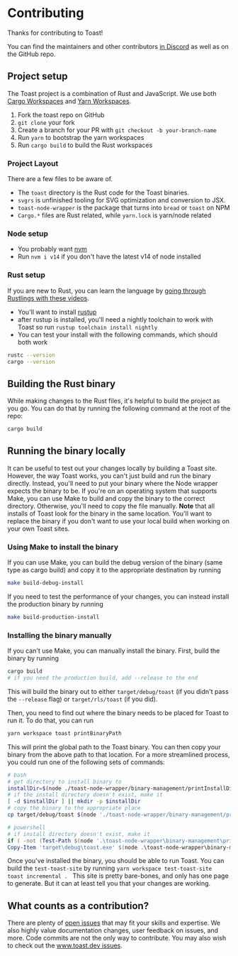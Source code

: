 # Contributing

Thanks for contributing to Toast!

You can find the maintainers and other contributors [in Discord][discord] as well as on the GitHub repo.

## Project setup

The Toast project is a combination of Rust and JavaScript. We use both [Cargo Workspaces](https://doc.rust-lang.org/cargo/reference/workspaces.html) and [Yarn Workspaces](https://classic.yarnpkg.com/en/docs/workspaces/).

1.  Fork the toast repo on GitHub
1.  `git clone` your fork
1.  Create a branch for your PR with `git checkout -b your-branch-name`
1.  Run `yarn` to bootstrap the yarn workspaces
1.  Run `cargo build` to build the Rust workspaces

### Project Layout

There are a few files to be aware of.

- The `toast` directory is the Rust code for the Toast binaries.
- `svgrs` is unfinished tooling for SVG optimization and conversion to JSX.
- `toast-node-wrapper` is the package that turns into `bread` or `toast` on NPM
- `Cargo.*` files are Rust related, while `yarn.lock` is yarn/node related

### Node setup

- You probably want [nvm](https://github.com/nvm-sh/nvm)
- Run `nvm i v14` if you don't have the latest v14 of node installed

### Rust setup

If you are new to Rust, you can learn the language by [going through Rustlings with these videos](https://egghead.io/playlists/learning-rust-by-solving-the-rustlings-exercises-a722).

- You'll want to install [rustup](https://rustup.rs/)
- after rustup is installed, you'll need a nightly toolchain to work with Toast so run `rustup toolchain install nightly`
- You can test your install with the following commands, which should both work

```bash
rustc --version
cargo --version
```

## Building the Rust binary
While making changes to the Rust files, it's helpful to build the project as you go. You can do that by running the following command at the root of the repo: 

```bash
cargo build
```
## Running the binary locally
It can be useful to test out your changes locally by building a Toast site. However, the way Toast works, you can't just build and run the binary directly. Instead, you'll need to put your binary where the Node wrapper expects the binary to be. If you're on an operating system that supports Make, you can use Make to build and copy the binary to the correct directory. Otherwise, you'll need to copy the file manually. 
**Note** that all installs of Toast look for the binary in the same location. You'll want to replace the binary if you don't want to use your local build when working on your own Toast sites. 

### Using Make to install the binary
If you can use Make, you can build the debug version of the binary (same type as cargo build) and copy it to the appropriate destination by running 
```bash
make build-debug-install
```
If you need to test the performance of your changes, you can instead install the production binary by running 
```bash
make build-production-install
```
### Installing the binary manually
If you can't use Make, you can manually install the binary. First, build the binary by running 
```bash
cargo build
# if you need the production build, add --release to the end
```
This will build the binary out to either `target/debug/toast` (if you didn't pass the `--release` flag) or `target/rls/toast` (if you did). 

Then, you need to find out where the binary needs to be placed for Toast to run it. To do that, you can run 

```bash
yarn workspace toast printBinaryPath
```
This will print the global path to the Toast binary. You can then copy your binary from the above path to that location. For a more streamlined process, you could run one of the following sets of commands: 

```bash
# bash
# get directory to install binary to
installDir=$(node ./toast-node-wrapper/binary-management/printInstallDirectory.js) 
# if the install directory doesn't exist, make it
[ -d $installDir ] || mkdir -p $installDir
# copy the binary to the appropriate place
cp target/debug/toast $(node './toast-node-wrapper/binary-management/printBinaryPath')
```
```powershell
# powershell
# if install directory doesn't exist, make it
if ( -not (Test-Path $(node '.\toast-node-wrapper\binary-management\printInstallDirectory.js'))) {mkdir node '.\toast-node-wrapper\binary-management\printInstallDirectory.js'}
Copy-Item 'target\debug\toast.exe' $(node .\toast-node-wrapper\binary-management\printBinaryPath)
```
Once you've installed the binary, you should be able to run Toast. You can build the `test-toast-site` by running 
`yarn workspace test-toast-site toast incremental . ` This site is pretty bare-bones, and only has one page to generate. But it can at least tell you that your changes are working.  

## What counts as a contribution?

There are plenty of [open issues][issues] that may fit your skills and expertise. We also highly value documentation changes, user feedback on issues, and more. Code commits are not the only way to contribute. You may also wish to check out the [www.toast.dev issues](https://github.com/toastdotdev/www.toast.dev/issues).

[issues]: https://github.com/toastdotdev/toast/issues
[www-issues]: https://github.com/toastdotdev/www.toast.dev/issues
[rust]: https://www.rust-lang.org/learn/get-started
[discord]: https://discord.gg/m2RdVRA
